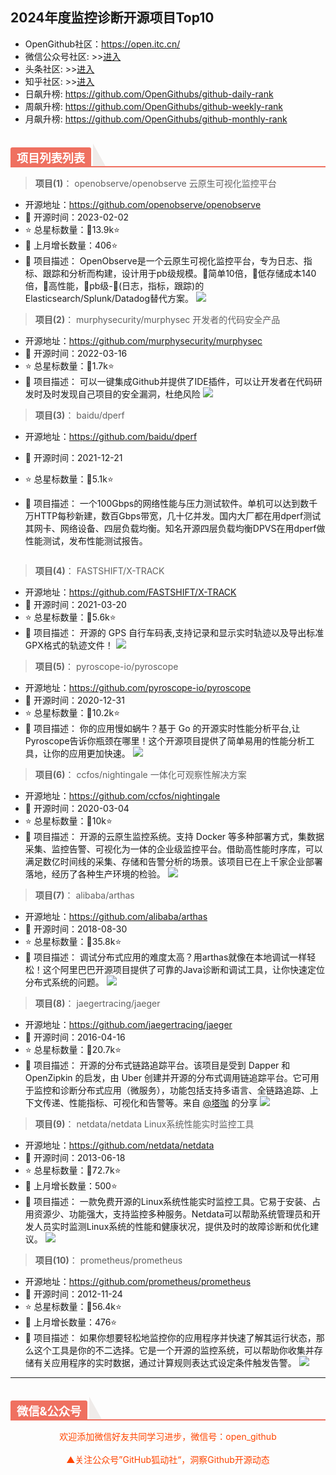 ## 2024年度监控诊断开源项目Top10

- OpenGithub社区：https://open.itc.cn/
- 微信公众号社区: >>[进入](https://mp.weixin.qq.com/mp/appmsgalbum?__biz=MzkzOTQ5Mzk0NA==&action=getalbum&album_id=2943875821830864900&scene=173&subscene=227&sessionid=1724741336&enterid=1724741344&from_msgid=2247486556&from_itemidx=1&count=3&nolastread=1#wechat_redirect)
- 头条社区: >>[进入](https://www.toutiao.com/c/user/token/MS4wLjABAAAAmvfOws0L3K53LliyFX5JSmIS3b8RmD4dj_uwATFbgu4/)
- 知乎社区: >>[进入](https://www.zhihu.com/people/OpenGithub)
- 日飙升榜: https://github.com/OpenGithubs/github-daily-rank
- 周飙升榜: https://github.com/OpenGithubs/github-weekly-rank
- 月飙升榜: https://github.com/OpenGithubs/github-monthly-rank

<h2 style="margin-top: 30px;margin-bottom: 15px;font-weight: bold;border-bottom: 2px solid rgb(239, 112, 96);font-size: 1.3em;"><span style="display: none;"></span><span style="display: inline-block;background: rgb(239, 112, 96);color: rgb(255, 255, 255);padding: 3px 10px 1px;border-top-right-radius: 3px;border-top-left-radius: 3px;margin-right: 3px;">项目列表列表</span><span style="display: inline-block;vertical-align: bottom;border-bottom: 36px solid #efebe9;border-right: 20px solid transparent;"> </span></h2>

> **项目(1)**： openobserve/openobserve  云原生可视化监控平台
- 开源地址：https://github.com/openobserve/openobserve
- 📅 开源时间：2023-02-02
- ⭐ 总星标数量：🔺13.9k⭐
- 🔺 上月增长数量：406⭐
- 📝 项目描述： OpenObserve是一个云原生可视化监控平台，专为日志、指标、跟踪和分析而构建，设计用于pb级规模。🚀简单10倍，🚀低存储成本140倍，🚀高性能，🚀pb级-🚀(日志，指标，跟踪)的Elasticsearch/Splunk/Datadog替代方案。
    ![](http://photocdn.tv.sohu.com/img/q_mini/20230619/pic_org_6a3d1208-97a2-4130-ade1-6a7fa7611d31.png)
> **项目(2)**： murphysecurity/murphysec  开发者的代码安全产品
- 开源地址：https://github.com/murphysecurity/murphysec
- 📅 开源时间：2022-03-16
- ⭐ 总星标数量：🔺1.7k⭐
- 📝 项目描述： 可以一键集成Github并提供了IDE插件，可以让开发者在代码研发时及时发现自己项目的安全漏洞，杜绝风险
    ![](http://photocdn.tv.sohu.com/img/upload/20230906/murphysec.png)
> **项目(3)**： baidu/dperf  
- 开源地址：https://github.com/baidu/dperf
- 📅 开源时间：2021-12-21
- ⭐ 总星标数量：🔺5.1k⭐
- 📝 项目描述： 一个100Gbps的网络性能与压力测试软件。单机可以达到数千万HTTP每秒新建，数百Gbps带宽，几十亿并发。国内大厂都在用dperf测试其网卡、网络设备、四层负载均衡。知名开源四层负载均衡DPVS在用dperf做性能测试，发布性能测试报告。


    ![]()
> **项目(4)**： FASTSHIFT/X-TRACK  
- 开源地址：https://github.com/FASTSHIFT/X-TRACK
- 📅 开源时间：2021-03-20
- ⭐ 总星标数量：🔺5.6k⭐
- 📝 项目描述： 开源的 GPS 自行车码表,支持记录和显示实时轨迹以及导出标准GPX格式的轨迹文件！
    ![](https://photocdn.tv.sohu.com/img/github/349490770.png)
> **项目(5)**： pyroscope-io/pyroscope  
- 开源地址：https://github.com/pyroscope-io/pyroscope
- 📅 开源时间：2020-12-31
- ⭐ 总星标数量：🔺10.2k⭐
- 📝 项目描述： 你的应用慢如蜗牛？基于 Go 的开源实时性能分析平台,让Pyroscope告诉你瓶颈在哪里！这个开源项目提供了简单易用的性能分析工具，让你的应用更加快速。
    ![](https://photocdn.tv.sohu.com/img/github/325724738.gif)
> **项目(6)**： ccfos/nightingale  一体化可观察性解决方案
- 开源地址：https://github.com/ccfos/nightingale
- 📅 开源时间：2020-03-04
- ⭐ 总星标数量：🔺10k⭐
- 📝 项目描述： 开源的云原生监控系统。支持 Docker 等多种部署方式，集数据采集、监控告警、可视化为一体的企业级监控平台。借助高性能时序库，可以满足数亿时间线的采集、存储和告警分析的场景。该项目已在上千家企业部署落地，经历了各种生产环境的检验。
    ![](https://photocdn.tv.sohu.com/img/github/244694886.gif)
> **项目(7)**： alibaba/arthas  
- 开源地址：https://github.com/alibaba/arthas
- 📅 开源时间：2018-08-30
- ⭐ 总星标数量：🔺35.8k⭐
- 📝 项目描述： 调试分布式应用的难度太高？用arthas就像在本地调试一样轻松！这个阿里巴巴开源项目提供了可靠的Java诊断和调试工具，让你快速定位分布式系统的问题。
    ![](http://photocdn.tv.sohu.com/img/20230404/pic_org_87e327f8-94ed-455a-adc8-a4402adb5a1d.png)
> **项目(8)**： jaegertracing/jaeger  
- 开源地址：https://github.com/jaegertracing/jaeger
- 📅 开源时间：2016-04-16
- ⭐ 总星标数量：🔺20.7k⭐
- 📝 项目描述： 开源的分布式链路追踪平台。该项目是受到 Dapper 和 OpenZipkin 的启发，由 Uber 创建并开源的分布式调用链追踪平台。它可用于监控和诊断分布式应用（微服务），功能包括支持多语言、全链路追踪、上下文传递、性能指标、可视化和告警等。来自 [@塔咖](https://hellogithub.com/user/bzJpGyu0IanC6L7) 的分享
    ![](https://photocdn.tv.sohu.com/img/github/56342508.png)
> **项目(9)**： netdata/netdata  Linux系统性能实时监控工具
- 开源地址：https://github.com/netdata/netdata
- 📅 开源时间：2013-06-18
- ⭐ 总星标数量：🔺72.7k⭐
- 🔺 上月增长数量：500⭐
- 📝 项目描述： 一款免费开源的Linux系统性能实时监控工具。它易于安装、占用资源少、功能强大，支持监控多种服务。Netdata可以帮助系统管理员和开发人员实时监测Linux系统的性能和健康状况，提供及时的故障诊断和优化建议。
    ![](https://photocdn.tv.sohu.com/img/github/10744183.gif)
> **项目(10)**： prometheus/prometheus  
- 开源地址：https://github.com/prometheus/prometheus
- 📅 开源时间：2012-11-24
- ⭐ 总星标数量：🔺56.4k⭐
- 🔺 上月增长数量：476⭐
- 📝 项目描述： 如果你想要轻松地监控你的应用程序并快速了解其运行状态，那么这个工具是你的不二选择。它是一个开源的监控系统，可以帮助你收集并存储有关应用程序的实时数据，通过计算规则表达式设定条件触发告警。
    ![](http://photocdn.tv.sohu.com/img/20230404/pic_org_433eb623-3bb3-4f40-9453-fc629c77461e.png)

---

<h2 style="margin-top: 30px;margin-bottom: 15px;font-weight: bold;border-bottom: 2px solid rgb(239, 112, 96);font-size: 1.3em;"><span style="display: none;"></span><span style="display: inline-block;background: rgb(239, 112, 96);color: rgb(255, 255, 255);padding: 3px 10px 1px;border-top-right-radius: 3px;border-top-left-radius: 3px;margin-right: 3px;">微信&公众号</span><span style="display: inline-block;vertical-align: bottom;border-bottom: 36px solid #efebe9;border-right: 20px solid transparent;"> </span></h2>

<center><span style="color: orangered">欢迎添加微信好友共同学习进步，微信号：open_github</center>
<br/>
<center><span style="color: orangered">▲关注公众号”GitHub狐动社“，洞察Github开源动态</span><center>